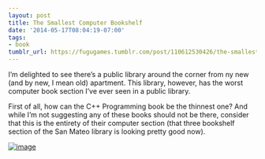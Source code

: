 ```yaml
---
layout: post
title: The Smallest Computer Bookshelf
date: '2014-05-17T08:04:19-07:00'
tags:
- book
tumblr_url: https://fugugames.tumblr.com/post/110612530426/the-smallest-computer-bookshelf
---
```

I’m delighted to see there’s a public library around the corner from ny new (and by new, I mean old) apartment. This library, however, has the worst computer book section I’ve ever seen in a public library.

First of all, how can the C++ Programming book be the thinnest one? And while I’m not suggesting any of these books should not be there, consider that this is the entirety of their computer section (that three bookshelf section of the San Mateo library is looking pretty good now).

[![image](http://itshardtofondlepenguins.com/wp-content/uploads/2014/05/image1.jpg)](http://itshardtofondlepenguins.com/wp-content/uploads/2014/05/image1.jpg)

